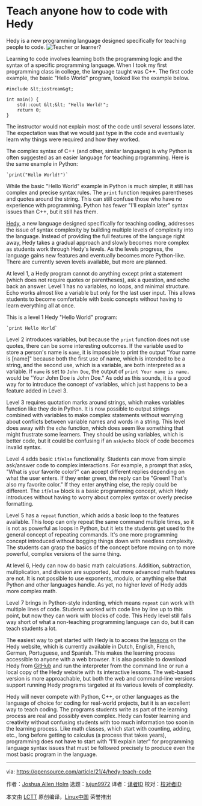 [#]: subject: (Teach anyone how to code with Hedy)
[#]: via: (https://opensource.com/article/21/4/hedy-teach-code)
[#]: author: (Joshua Allen Holm https://opensource.com/users/holmja)
[#]: collector: (lujun9972)
[#]: translator: ( )
[#]: reviewer: ( )
[#]: publisher: ( )
[#]: url: ( )

Teach anyone how to code with Hedy
======
Hedy is a new programming language designed specifically for teaching
people to code.
![Teacher or learner?][1]

Learning to code involves learning both the programming logic and the syntax of a specific programming language. When I took my first programming class in college, the language taught was C++. The first code example, the basic "Hello World" program, looked like the example below.


```
#include &lt;iostream&gt;

int main() {
    std::cout &lt;&lt; "Hello World!";
    return 0;
}
```

The instructor would not explain most of the code until several lessons later. The expectation was that we would just type in the code and eventually learn why things were required and how they worked.

The complex syntax of C++ (and other, similar languages) is why Python is often suggested as an easier language for teaching programming. Here is the same example in Python:


```
`print("Hello World!")`
```

While the basic "Hello World" example in Python is much simpler, it still has complex and precise syntax rules. The `print` function requires parentheses and quotes around the string. This can still confuse those who have no experience with programming. Python has fewer "I'll explain later" syntax issues than C++, but it still has them.

[Hedy][2], a new language designed specifically for teaching coding, addresses the issue of syntax complexity by building multiple levels of complexity into the language. Instead of providing the full features of the language right away, Hedy takes a gradual approach and slowly becomes more complex as students work through Hedy's levels. As the levels progress, the language gains new features and eventually becomes more Python-like. There are currently seven levels available, but more are planned.

At level 1, a Hedy program cannot do anything except print a statement (which does not require quotes or parentheses), ask a question, and echo back an answer. Level 1 has no variables, no loops, and minimal structure. Echo works almost like a variable but only for the last user input. This allows students to become comfortable with basic concepts without having to learn everything all at once.

This is a level 1 Hedy "Hello World" program:


```
`print Hello World`
```

Level 2 introduces variables, but because the `print` function does not use quotes, there can be some interesting outcomes. If the variable used to store a person's name is `name`, it is impossible to print the output "Your name is [name]" because both the first use of name, which is intended to be a string, and the second use, which is a variable, are both interpreted as a variable. If `name` is set to `John Doe`, the output of `print Your name is name.` would be "Your John Doe is John Doe." As odd as this sounds, it is a good way for to introduce the concept of variables, which just happens to be a feature added in Level 3.

Level 3 requires quotation marks around strings, which makes variables function like they do in Python. It is now possible to output strings combined with variables to make complex statements without worrying about conflicts between variable names and words in a string. This level does away with the `echo` function, which does seem like something that might frustrate some learners. They should be using variables, which is better code, but it could be confusing if an `ask`/`echo` block of code becomes invalid syntax.

Level 4 adds basic `if`/`else` functionality. Students can move from simple ask/answer code to complex interactions. For example, a prompt that asks, "What is your favorite color?" can accept different replies depending on what the user enters. If they enter green, the reply can be "Green! That's also my favorite color." If they enter anything else, the reply could be different. The `if`/`else` block is a basic programming concept, which Hedy introduces without having to worry about complex syntax or overly precise formatting.

Level 5 has a `repeat` function, which adds a basic loop to the features available. This loop can only repeat the same command multiple times, so it is not as powerful as loops in Python, but it lets the students get used to the general concept of repeating commands. It's one more programming concept introduced without bogging things down with needless complexity. The students can grasp the basics of the concept before moving on to more powerful, complex versions of the same thing.

At level 6, Hedy can now do basic math calculations. Addition, subtraction, multiplication, and division are supported, but more advanced math features are not. It is not possible to use exponents, modulo, or anything else that Python and other languages handle. As yet, no higher level of Hedy adds more complex math.

Level 7 brings in Python-style indenting, which means `repeat` can work with multiple lines of code. Students worked with code line by line up to this point, but now they can work with blocks of code. This Hedy level still falls way short of what a non-teaching programming language can do, but it can teach students a lot.

The easiest way to get started with Hedy is to access the [lessons][3] on the Hedy website, which is currently available in Dutch, English, French, German, Portuguese, and Spanish. This makes the learning process accessible to anyone with a web browser. It is also possible to download Hedy from [GitHub][4] and run the interpreter from the command line or run a local copy of the Hedy website with its interactive lessons. The web-based version is more approachable, but both the web and command-line versions support running Hedy programs targeted at its various levels of complexity.

Hedy will never compete with Python, C++, or other languages as the language of choice for coding for real-world projects, but it is an excellent way to teach coding. The programs students write as part of the learning process are real and possibly even complex. Hedy can foster learning and creativity without confusing students with too much information too soon in the learning process. Like math classes, which start with counting, adding, etc., long before getting to calculus (a process that takes years), programming does not have to start with "I'll explain later" for programming language syntax issues that must be followed precisely to produce even the most basic program in the language.

--------------------------------------------------------------------------------

via: https://opensource.com/article/21/4/hedy-teach-code

作者：[Joshua Allen Holm][a]
选题：[lujun9972][b]
译者：[译者ID](https://github.com/译者ID)
校对：[校对者ID](https://github.com/校对者ID)

本文由 [LCTT](https://github.com/LCTT/TranslateProject) 原创编译，[Linux中国](https://linux.cn/) 荣誉推出

[a]: https://opensource.com/users/holmja
[b]: https://github.com/lujun9972
[1]: https://opensource.com/sites/default/files/styles/image-full-size/public/lead-images/5538035618_4e19c9787c_o.png?itok=naiD1z1S (Teacher or learner?)
[2]: https://www.hedycode.com/
[3]: https://www.hedycode.com/hedy?lang=en
[4]: https://github.com/felienne/hedy
